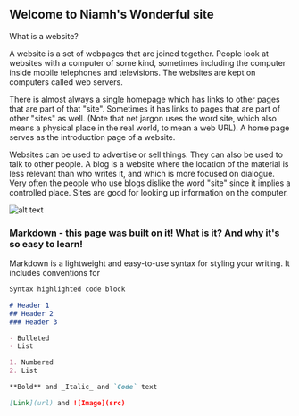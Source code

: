 ## Welcome to Niamh's Wonderful site

What is a website?

A website is a set of webpages that are joined together. People look at websites with a computer of some kind, sometimes including the computer inside mobile telephones and televisions. The websites are kept on computers called web servers.

There is almost always a single homepage which has links to other pages that are part of that "site". Sometimes it has links to pages that are part of other "sites" as well. (Note that net jargon uses the word site, which also means a physical place in the real world, to mean a web URL). A home page serves as the introduction page of a website.

Websites can be used to advertise or sell things. They can also be used to talk to other people. A blog is a website where the location of the material is less relevant than who writes it, and which is more focused on dialogue. Very often the people who use blogs dislike the word "site" since it implies a controlled place. Sites are good for looking up information on the computer.

![alt text](https://assets-auto.rbl.ms/0864d64282c1b8027748cb067e3734866ed4ffdcfd66c4340c593e7544cfb343)

### Markdown - this page was built on it! What is it? And why it's so easy to learn!

Markdown is a lightweight and easy-to-use syntax for styling your writing. It includes conventions for

```markdown
Syntax highlighted code block

# Header 1
## Header 2
### Header 3

- Bulleted
- List

1. Numbered
2. List

**Bold** and _Italic_ and `Code` text

[Link](url) and ![Image](src)
```

